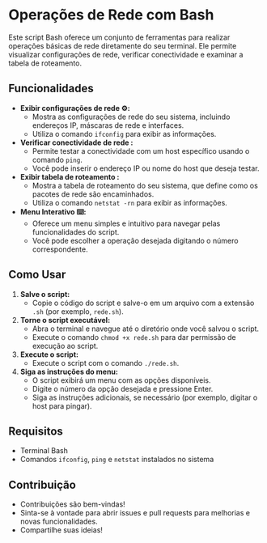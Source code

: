 # Operações de Rede com Bash 

Este script Bash oferece um conjunto de ferramentas para realizar operações básicas de rede diretamente do seu terminal. Ele permite visualizar configurações de rede, verificar conectividade e examinar a tabela de roteamento.

## Funcionalidades

* **Exibir configurações de rede ⚙️:**
    * Mostra as configurações de rede do seu sistema, incluindo endereços IP, máscaras de rede e interfaces.
    * Utiliza o comando `ifconfig` para exibir as informações.
* **Verificar conectividade de rede :**
    * Permite testar a conectividade com um host específico usando o comando `ping`.
    * Você pode inserir o endereço IP ou nome do host que deseja testar.
* **Exibir tabela de roteamento ️:**
    * Mostra a tabela de roteamento do seu sistema, que define como os pacotes de rede são encaminhados.
    * Utiliza o comando `netstat -rn` para exibir as informações.
* **Menu Interativo ⌨️:**
    * Oferece um menu simples e intuitivo para navegar pelas funcionalidades do script.
    * Você pode escolher a operação desejada digitando o número correspondente.

## Como Usar

1.  **Salve o script:**
    * Copie o código do script e salve-o em um arquivo com a extensão `.sh` (por exemplo, `rede.sh`).
2.  **Torne o script executável:**
    * Abra o terminal e navegue até o diretório onde você salvou o script.
    * Execute o comando `chmod +x rede.sh` para dar permissão de execução ao script.
3.  **Execute o script:**
    * Execute o script com o comando `./rede.sh`.
4.  **Siga as instruções do menu:**
    * O script exibirá um menu com as opções disponíveis.
    * Digite o número da opção desejada e pressione Enter.
    * Siga as instruções adicionais, se necessário (por exemplo, digitar o host para pingar).

## Requisitos

* Terminal Bash
* Comandos `ifconfig`, `ping` e `netstat` instalados no sistema

## Contribuição

* Contribuições são bem-vindas!
* Sinta-se à vontade para abrir issues e pull requests para melhorias e novas funcionalidades.
* Compartilhe suas ideias!
